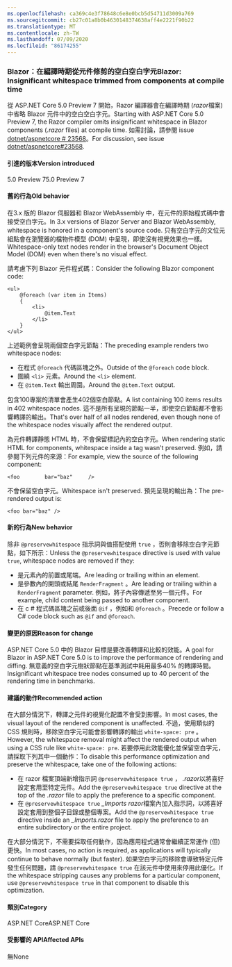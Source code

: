 ```yaml
---
ms.openlocfilehash: ca369c4e3f78648c6e8e0bcb5d54711d3009a769
ms.sourcegitcommit: cb27c01a8b0b4630148374638aff4e2221f90b22
ms.translationtype: MT
ms.contentlocale: zh-TW
ms.lasthandoff: 07/09/2020
ms.locfileid: "86174255"
---
```

### <a name="blazor-insignificant-whitespace-trimmed-from-components-at-compile-time"></a><span data-ttu-id="d177e-101">Blazor：在編譯時期從元件修剪的空白空白字元</span><span class="sxs-lookup"><span data-stu-id="d177e-101">Blazor: Insignificant whitespace trimmed from components at compile time</span></span>

<span data-ttu-id="d177e-102">從 ASP.NET Core 5.0 Preview 7 開始，Razor 編譯器會在編譯時期 (*razor*檔案) 中省略 Blazor 元件中的空白空白字元。</span><span class="sxs-lookup"><span data-stu-id="d177e-102">Starting with ASP.NET Core 5.0 Preview 7, the Razor compiler omits insignificant whitespace in Blazor components (*.razor* files) at compile time.</span></span> <span data-ttu-id="d177e-103">如需討論，請參閱 issue [dotnet/aspnetcore # 23568](https://github.com/dotnet/aspnetcore/issues/23568)。</span><span class="sxs-lookup"><span data-stu-id="d177e-103">For discussion, see issue [dotnet/aspnetcore#23568](https://github.com/dotnet/aspnetcore/issues/23568).</span></span>

#### <a name="version-introduced"></a><span data-ttu-id="d177e-104">引進的版本</span><span class="sxs-lookup"><span data-stu-id="d177e-104">Version introduced</span></span>

<span data-ttu-id="d177e-105">5.0 Preview 7</span><span class="sxs-lookup"><span data-stu-id="d177e-105">5.0 Preview 7</span></span>

#### <a name="old-behavior"></a><span data-ttu-id="d177e-106">舊的行為</span><span class="sxs-lookup"><span data-stu-id="d177e-106">Old behavior</span></span>

<span data-ttu-id="d177e-107">在3.x 版的 Blazor 伺服器和 Blazor WebAssembly 中，在元件的原始程式碼中會接受空白字元。</span><span class="sxs-lookup"><span data-stu-id="d177e-107">In 3.x versions of Blazor Server and Blazor WebAssembly, whitespace is honored in a component's source code.</span></span> <span data-ttu-id="d177e-108">只有空白字元的文位元組點會在瀏覽器的檔物件模型 (DOM) 中呈現，即使沒有視覺效果也一樣。</span><span class="sxs-lookup"><span data-stu-id="d177e-108">Whitespace-only text nodes render in the browser's Document Object Model (DOM) even when there's no visual effect.</span></span>

<span data-ttu-id="d177e-109">請考慮下列 Blazor 元件程式碼：</span><span class="sxs-lookup"><span data-stu-id="d177e-109">Consider the following Blazor component code:</span></span>

```razor
<ul>
    @foreach (var item in Items)
    {
        <li>
            @item.Text
        </li>
    }
</ul>
```

<span data-ttu-id="d177e-110">上述範例會呈現兩個空白字元節點：</span><span class="sxs-lookup"><span data-stu-id="d177e-110">The preceding example renders two whitespace nodes:</span></span>

* <span data-ttu-id="d177e-111">在程式 `@foreach` 代碼區塊之外。</span><span class="sxs-lookup"><span data-stu-id="d177e-111">Outside of the `@foreach` code block.</span></span>
* <span data-ttu-id="d177e-112">圍繞 `<li>` 元素。</span><span class="sxs-lookup"><span data-stu-id="d177e-112">Around the `<li>` element.</span></span>
* <span data-ttu-id="d177e-113">在 `@item.Text` 輸出周圍。</span><span class="sxs-lookup"><span data-stu-id="d177e-113">Around the `@item.Text` output.</span></span>

<span data-ttu-id="d177e-114">包含100專案的清單會產生402個空白節點。</span><span class="sxs-lookup"><span data-stu-id="d177e-114">A list containing 100 items results in 402 whitespace nodes.</span></span> <span data-ttu-id="d177e-115">這不是所有呈現的節點一半，即使空白節點都不會影響轉譯的輸出。</span><span class="sxs-lookup"><span data-stu-id="d177e-115">That's over half of all nodes rendered, even though none of the whitespace nodes visually affect the rendered output.</span></span>

<span data-ttu-id="d177e-116">為元件轉譯靜態 HTML 時，不會保留標記內的空白字元。</span><span class="sxs-lookup"><span data-stu-id="d177e-116">When rendering static HTML for components, whitespace inside a tag wasn't preserved.</span></span> <span data-ttu-id="d177e-117">例如，請參閱下列元件的來源：</span><span class="sxs-lookup"><span data-stu-id="d177e-117">For example, view the source of the following component:</span></span>

```razor
<foo        bar="baz"     />
```

<span data-ttu-id="d177e-118">不會保留空白字元。</span><span class="sxs-lookup"><span data-stu-id="d177e-118">Whitespace isn't preserved.</span></span> <span data-ttu-id="d177e-119">預先呈現的輸出為：</span><span class="sxs-lookup"><span data-stu-id="d177e-119">The pre-rendered output is:</span></span>

```razor
<foo bar="baz" />
```

#### <a name="new-behavior"></a><span data-ttu-id="d177e-120">新的行為</span><span class="sxs-lookup"><span data-stu-id="d177e-120">New behavior</span></span>

<span data-ttu-id="d177e-121">除非 `@preservewhitespace` 指示詞與值搭配使用 `true` ，否則會移除空白字元節點，如下所示：</span><span class="sxs-lookup"><span data-stu-id="d177e-121">Unless the `@preservewhitespace` directive is used with value `true`, whitespace nodes are removed if they:</span></span>

* <span data-ttu-id="d177e-122">是元素內的前置或尾端。</span><span class="sxs-lookup"><span data-stu-id="d177e-122">Are leading or trailing within an element.</span></span>
* <span data-ttu-id="d177e-123">是參數內的開頭或結尾 `RenderFragment` 。</span><span class="sxs-lookup"><span data-stu-id="d177e-123">Are leading or trailing within a `RenderFragment` parameter.</span></span> <span data-ttu-id="d177e-124">例如，將子內容傳遞至另一個元件。</span><span class="sxs-lookup"><span data-stu-id="d177e-124">For example, child content being passed to another component.</span></span>
* <span data-ttu-id="d177e-125">在 c # 程式碼區塊之前或後面 `@if` ，例如和 `@foreach` 。</span><span class="sxs-lookup"><span data-stu-id="d177e-125">Precede or follow a C# code block such as `@if` and `@foreach`.</span></span>

#### <a name="reason-for-change"></a><span data-ttu-id="d177e-126">變更的原因</span><span class="sxs-lookup"><span data-stu-id="d177e-126">Reason for change</span></span>

<span data-ttu-id="d177e-127">ASP.NET Core 5.0 中的 Blazor 目標是要改善轉譯和比較的效能。</span><span class="sxs-lookup"><span data-stu-id="d177e-127">A goal for Blazor in ASP.NET Core 5.0 is to improve the performance of rendering and diffing.</span></span> <span data-ttu-id="d177e-128">無意義的空白字元樹狀節點在基準測試中耗用最多40% 的轉譯時間。</span><span class="sxs-lookup"><span data-stu-id="d177e-128">Insignificant whitespace tree nodes consumed up to 40 percent of the rendering time in benchmarks.</span></span>

#### <a name="recommended-action"></a><span data-ttu-id="d177e-129">建議的動作</span><span class="sxs-lookup"><span data-stu-id="d177e-129">Recommended action</span></span>

<span data-ttu-id="d177e-130">在大部分情況下，轉譯之元件的視覺化配置不會受到影響。</span><span class="sxs-lookup"><span data-stu-id="d177e-130">In most cases, the visual layout of the rendered component is unaffected.</span></span> <span data-ttu-id="d177e-131">不過，使用類似的 CSS 規則時，移除空白字元可能會影響轉譯的輸出 `white-space: pre` 。</span><span class="sxs-lookup"><span data-stu-id="d177e-131">However, the whitespace removal might affect the rendered output when using a CSS rule like `white-space: pre`.</span></span> <span data-ttu-id="d177e-132">若要停用此效能優化並保留空白字元，請採取下列其中一個動作：</span><span class="sxs-lookup"><span data-stu-id="d177e-132">To disable this performance optimization and preserve the whitespace, take one of the following actions:</span></span>

* <span data-ttu-id="d177e-133">在 razor 檔案頂端新增指示詞 `@preservewhitespace true` ， *.razor*以將喜好設定套用至特定元件。</span><span class="sxs-lookup"><span data-stu-id="d177e-133">Add the `@preservewhitespace true` directive at the top of the *.razor* file to apply the preference to a specific component.</span></span>
* <span data-ttu-id="d177e-134">在 `@preservewhitespace true` *_Imports razor*檔案內加入指示詞，以將喜好設定套用到整個子目錄或整個專案。</span><span class="sxs-lookup"><span data-stu-id="d177e-134">Add the `@preservewhitespace true` directive inside an *_Imports.razor* file to apply the preference to an entire subdirectory or the entire project.</span></span>

<span data-ttu-id="d177e-135">在大部分情況下，不需要採取任何動作，因為應用程式通常會繼續正常運作 (但) 更快。</span><span class="sxs-lookup"><span data-stu-id="d177e-135">In most cases, no action is required, as applications will typically continue to behave normally (but faster).</span></span> <span data-ttu-id="d177e-136">如果空白字元的移除會導致特定元件發生任何問題，請 `@preservewhitespace true` 在該元件中使用來停用此優化。</span><span class="sxs-lookup"><span data-stu-id="d177e-136">If the whitespace stripping causes any problems for a particular component, use `@preservewhitespace true` in that component to disable this optimization.</span></span>

#### <a name="category"></a><span data-ttu-id="d177e-137">類別</span><span class="sxs-lookup"><span data-stu-id="d177e-137">Category</span></span>

<span data-ttu-id="d177e-138">ASP.NET Core</span><span class="sxs-lookup"><span data-stu-id="d177e-138">ASP.NET Core</span></span>

#### <a name="affected-apis"></a><span data-ttu-id="d177e-139">受影響的 API</span><span class="sxs-lookup"><span data-stu-id="d177e-139">Affected APIs</span></span>

<span data-ttu-id="d177e-140">無</span><span class="sxs-lookup"><span data-stu-id="d177e-140">None</span></span>

<!--

#### Affected APIs

Not detectable via API analysis

-->
